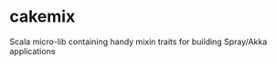 cakemix
=======

Scala micro-lib containing handy mixin traits for building Spray/Akka applications
